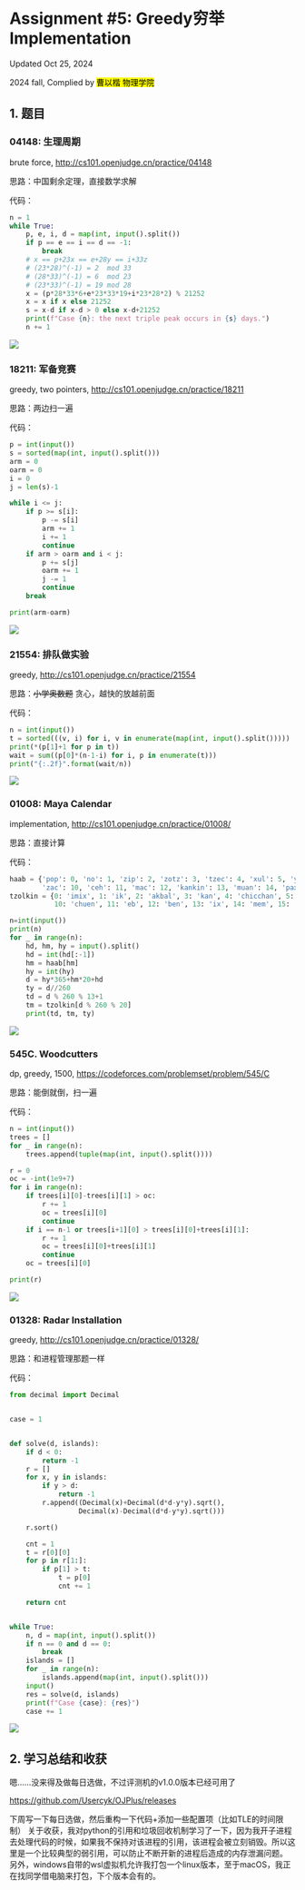 # Assignment #5: Greedy穷举Implementation

Updated Oct 25, 2024

2024 fall, Complied by <mark>曹以楷 物理学院</mark>

## 1. 题目

### 04148: 生理周期

brute force, http://cs101.openjudge.cn/practice/04148

思路：中国剩余定理，直接数学求解

代码：

```python
n = 1
while True:
    p, e, i, d = map(int, input().split())
    if p == e == i == d == -1:
        break
    # x == p+23x == e+28y == i+33z
    # (23*28)^(-1) = 2  mod 33
    # (28*33)^(-1) = 6  mod 23
    # (23*33)^(-1) = 19 mod 28
    x = (p*28*33*6+e*23*33*19+i*23*28*2) % 21252
    x = x if x else 21252
    s = x-d if x-d > 0 else x-d+21252
    print(f"Case {n}: the next triple peak occurs in {s} days.")
    n += 1

```

![](https://raw.githubusercontent.com/Usercyk/images/main/20241025174622.png)

### 18211: 军备竞赛

greedy, two pointers, http://cs101.openjudge.cn/practice/18211

思路：两边扫一遍

代码：

```python
p = int(input())
s = sorted(map(int, input().split()))
arm = 0
oarm = 0
i = 0
j = len(s)-1

while i <= j:
    if p >= s[i]:
        p -= s[i]
        arm += 1
        i += 1
        continue
    if arm > oarm and i < j:
        p += s[j]
        oarm += 1
        j -= 1
        continue
    break

print(arm-oarm)

```
![](https://raw.githubusercontent.com/Usercyk/images/main/20241025174825.png)

### 21554: 排队做实验

greedy, http://cs101.openjudge.cn/practice/21554

思路：~~小学奥数题~~ 贪心，越快的放越前面

代码：

```python
n = int(input())
t = sorted(((v, i) for i, v in enumerate(map(int, input().split()))))
print(*(p[1]+1 for p in t))
wait = sum((p[0]*(n-1-i) for i, p in enumerate(t)))
print("{:.2f}".format(wait/n))

```

![](https://raw.githubusercontent.com/Usercyk/images/main/20241025175712.png)

### 01008: Maya Calendar

implementation, http://cs101.openjudge.cn/practice/01008/

思路：直接计算

代码：

```python
haab = {'pop': 0, 'no': 1, 'zip': 2, 'zotz': 3, 'tzec': 4, 'xul': 5, 'yoxkin': 6, 'mol': 7, 'chen': 8, 'yax': 9,
        'zac': 10, 'ceh': 11, 'mac': 12, 'kankin': 13, 'muan': 14, 'pax': 15, 'koyab': 16, 'cumhu': 17, 'uayet': 18}
tzolkin = {0: 'imix', 1: 'ik', 2: 'akbal', 3: 'kan', 4: 'chicchan', 5: 'cimi', 6: 'manik', 7: 'lamat', 8: 'muluk', 9: 'ok',
           10: 'chuen', 11: 'eb', 12: 'ben', 13: 'ix', 14: 'mem', 15: 'cib', 16: 'caban', 17: 'eznab', 18: 'canac', 19: 'ahau'}

n=int(input())
print(n)
for _ in range(n):
    hd, hm, hy = input().split()
    hd = int(hd[:-1])
    hm = haab[hm]
    hy = int(hy)
    d = hy*365+hm*20+hd
    ty = d//260
    td = d % 260 % 13+1
    tm = tzolkin[d % 260 % 20]
    print(td, tm, ty)

```
![](https://raw.githubusercontent.com/Usercyk/images/main/20241025183938.png)

### 545C. Woodcutters

dp, greedy, 1500, https://codeforces.com/problemset/problem/545/C

思路：能倒就倒，扫一遍

代码：

```python
n = int(input())
trees = []
for _ in range(n):
    trees.append(tuple(map(int, input().split())))

r = 0
oc = -int(1e9+7)
for i in range(n):
    if trees[i][0]-trees[i][1] > oc:
        r += 1
        oc = trees[i][0]
        continue
    if i == n-1 or trees[i+1][0] > trees[i][0]+trees[i][1]:
        r += 1
        oc = trees[i][0]+trees[i][1]
        continue
    oc = trees[i][0]

print(r)

```

![](https://raw.githubusercontent.com/Usercyk/images/main/20241025185244.png)

### 01328: Radar Installation

greedy, http://cs101.openjudge.cn/practice/01328/

思路：和进程管理那题一样

代码：

```python
from decimal import Decimal


case = 1


def solve(d, islands):
    if d < 0:
        return -1
    r = []
    for x, y in islands:
        if y > d:
            return -1
        r.append((Decimal(x)+Decimal(d*d-y*y).sqrt(),
                 Decimal(x)-Decimal(d*d-y*y).sqrt()))

    r.sort()

    cnt = 1
    t = r[0][0]
    for p in r[1:]:
        if p[1] > t:
            t = p[0]
            cnt += 1

    return cnt


while True:
    n, d = map(int, input().split())
    if n == 0 and d == 0:
        break
    islands = []
    for _ in range(n):
        islands.append(map(int, input().split()))
    input()
    res = solve(d, islands)
    print(f"Case {case}: {res}")
    case += 1

```

![](https://raw.githubusercontent.com/Usercyk/images/main/20241025193457.png)

## 2. 学习总结和收获

嗯……没来得及做每日选做，不过评测机的v1.0.0版本已经可用了

<https://github.com/Usercyk/OJPlus/releases>

下周写一下每日选做，然后重构一下代码+添加一些配置项（比如TLE的时间限制）
关于收获，我对python的引用和垃圾回收机制学习了一下，因为我开子进程去处理代码的时候，如果我不保持对该进程的引用，该进程会被立刻销毁。所以这里是一个比较典型的弱引用，可以防止不断开新的进程后造成的内存泄漏问题。
另外，windows自带的wsl虚拟机允许我打包一个linux版本，至于macOS，我正在找同学借电脑来打包，下个版本会有的。
